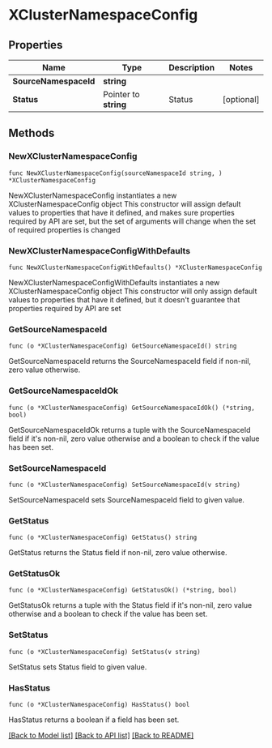 # XClusterNamespaceConfig

## Properties

Name | Type | Description | Notes
------------ | ------------- | ------------- | -------------
**SourceNamespaceId** | **string** |  | 
**Status** | Pointer to **string** | Status | [optional] 

## Methods

### NewXClusterNamespaceConfig

`func NewXClusterNamespaceConfig(sourceNamespaceId string, ) *XClusterNamespaceConfig`

NewXClusterNamespaceConfig instantiates a new XClusterNamespaceConfig object
This constructor will assign default values to properties that have it defined,
and makes sure properties required by API are set, but the set of arguments
will change when the set of required properties is changed

### NewXClusterNamespaceConfigWithDefaults

`func NewXClusterNamespaceConfigWithDefaults() *XClusterNamespaceConfig`

NewXClusterNamespaceConfigWithDefaults instantiates a new XClusterNamespaceConfig object
This constructor will only assign default values to properties that have it defined,
but it doesn't guarantee that properties required by API are set

### GetSourceNamespaceId

`func (o *XClusterNamespaceConfig) GetSourceNamespaceId() string`

GetSourceNamespaceId returns the SourceNamespaceId field if non-nil, zero value otherwise.

### GetSourceNamespaceIdOk

`func (o *XClusterNamespaceConfig) GetSourceNamespaceIdOk() (*string, bool)`

GetSourceNamespaceIdOk returns a tuple with the SourceNamespaceId field if it's non-nil, zero value otherwise
and a boolean to check if the value has been set.

### SetSourceNamespaceId

`func (o *XClusterNamespaceConfig) SetSourceNamespaceId(v string)`

SetSourceNamespaceId sets SourceNamespaceId field to given value.


### GetStatus

`func (o *XClusterNamespaceConfig) GetStatus() string`

GetStatus returns the Status field if non-nil, zero value otherwise.

### GetStatusOk

`func (o *XClusterNamespaceConfig) GetStatusOk() (*string, bool)`

GetStatusOk returns a tuple with the Status field if it's non-nil, zero value otherwise
and a boolean to check if the value has been set.

### SetStatus

`func (o *XClusterNamespaceConfig) SetStatus(v string)`

SetStatus sets Status field to given value.

### HasStatus

`func (o *XClusterNamespaceConfig) HasStatus() bool`

HasStatus returns a boolean if a field has been set.


[[Back to Model list]](../README.md#documentation-for-models) [[Back to API list]](../README.md#documentation-for-api-endpoints) [[Back to README]](../README.md)


